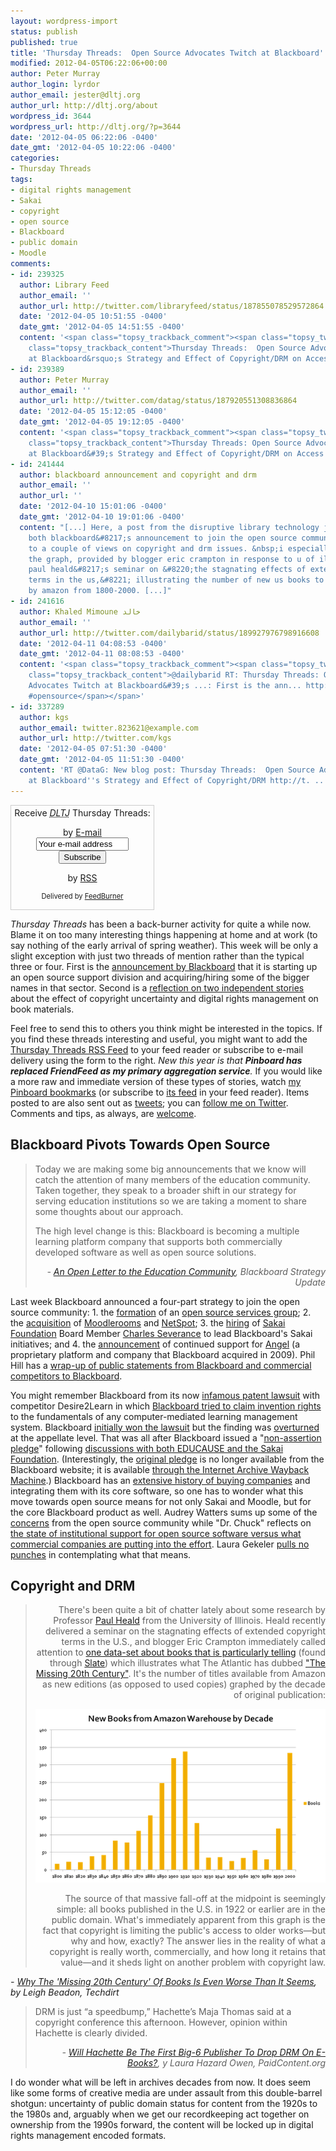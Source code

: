```yaml
---
layout: wordpress-import
status: publish
published: true
title: 'Thursday Threads:  Open Source Advocates Twitch at Blackboard''s Strategy and Effect of Copyright/DRM on Access'
modified: 2012-04-05T06:22:06+00:00
author: Peter Murray
author_login: lyrdor
author_email: jester@dltj.org
author_url: http://dltj.org/about
wordpress_id: 3644
wordpress_url: http://dltj.org/?p=3644
date: '2012-04-05 06:22:06 -0400'
date_gmt: '2012-04-05 10:22:06 -0400'
categories:
- Thursday Threads
tags:
- digital rights management
- Sakai
- copyright
- open source
- Blackboard
- public domain
- Moodle
comments:
- id: 239325
  author: Library Feed
  author_email: ''
  author_url: http://twitter.com/libraryfeed/status/187855078529572864
  date: '2012-04-05 10:51:55 -0400'
  date_gmt: '2012-04-05 14:51:55 -0400'
  content: '<span class="topsy_trackback_comment"><span class="topsy_twitter_username"><span
    class="topsy_trackback_content">Thursday Threads:  Open Source Advocates Twitch
    at Blackboard&rsquo;s Strategy and Effect of Copyright/DRM on Access http://t.co/RCxkaWt9</span></span>'
- id: 239389
  author: Peter Murray
  author_email: ''
  author_url: http://twitter.com/datag/status/187920551308836864
  date: '2012-04-05 15:12:05 -0400'
  date_gmt: '2012-04-05 19:12:05 -0400'
  content: '<span class="topsy_trackback_comment"><span class="topsy_twitter_username"><span
    class="topsy_trackback_content">Thursday Threads: Open Source Advocates Twitch
    at Blackboard&#39;s Strategy and Effect of Copyright/DRM on Access http://t.co/YIg579xx</span></span>'
- id: 241444
  author: blackboard announcement and copyright and drm
  author_email: ''
  author_url: ''
  date: '2012-04-10 15:01:06 -0400'
  date_gmt: '2012-04-10 19:01:06 -0400'
  content: "[...] Here, a post from the disruptive library technology jester regarding
    both blackboard&#8217;s announcement to join the open source community, and links
    to a couple of views on copyright and drm issues. &nbsp;i especially find helpful
    the graph, provided by blogger eric crampton in response to u of illinois professor
    paul heald&#8217;s seminar on &#8220;the stagnating effects of extended copyright
    terms in the us,&#8221; illustrating the number of new us books to be printed
    by amazon from 1800-2000. [...]"
- id: 241616
  author: Khaled Mimoune خالد
  author_email: ''
  author_url: http://twitter.com/dailybarid/status/189927976798916608
  date: '2012-04-11 04:08:53 -0400'
  date_gmt: '2012-04-11 08:08:53 -0400'
  content: '<span class="topsy_trackback_comment"><span class="topsy_twitter_username"><span
    class="topsy_trackback_content">@dailybarid RT: Thursday Threads: Open Source
    Advocates Twitch at Blackboard&#39;s ...: First is the ann... http://t.co/uZEpgmgX
    #opensource</span></span>'
- id: 337289
  author: kgs
  author_email: twitter.823621@example.com
  author_url: http://twitter.com/kgs
  date: '2012-04-05 07:51:30 -0400'
  date_gmt: '2012-04-05 11:51:30 -0400'
  content: 'RT @DataG: New blog post: Thursday Threads:  Open Source Advocates Twitch
    at Blackboard''s Strategy and Effect of Copyright/DRM http://t. ...'
---
```

<div id="feedburner-thursday-threads-email-2012w14" class="wp-caption alignright noprint noFrontPage" style="width: 230px;">
<form style="border: 1px solid rgb(204, 204, 204); padding: 3px; margin: 0pt; text-align: center;" action="http://feedburner.google.com/fb/a/mailverify" method="post" target="popupwindow" onsubmit="window.open('http://feedburner.google.com/fb/a/mailverify?uri=thursday-threads', 'popupwindow', 'scrollbars=yes,width=550,height=520');return true">Receive <i><acronym title="Disruptive Library Technology Jester">DLTJ</acronym></i> Thursday Threads:</p>
<p>by&nbsp;<a href="http://feedburner.google.com/fb/a/mailverify?uri=thursday-threads&amp;loc=en_US" title="D.L.T.J. Thursday Threads Email Subscription">E-mail</a><br /><input style="width: 140px;" name="email" value="Your e-mail address" onfocus="if (this.defaultValue==this.value) this.value = ''" type="text"/><input value="thursday-threads" name="uri" type="hidden"/><input name="loc" value="en_US" type="hidden"/><input value="Subscribe" type="submit"/></p>
<p>by&nbsp;<a href="http://feeds.dltj.org/thursday-threads/" title="D.L.T.J. Thursday Threads RSS Feed">RSS</a>
<p style="font-size: 80%;">Delivered by <a href="http://feedburner.google.com" target="_blank" title="Google Feedburner Service">FeedBurner</a></p>
</form>
</div>
<p><i>Thursday Threads</i> has been a back-burner activity for quite a while now.  Blame it on too many interesting things happening at home and at work (to say nothing of the early arrival of spring weather).  This week will be only a slight exception with just two threads of mention rather than the typical three or four.  First is the <a href="#p3644-blackboard">announcement by Blackboard</a> that it is starting up an open source support division and acquiring/hiring some of the bigger names in that sector.  Second is a <a href="#p3644-copyright-drm">reflection on two independent stories</a> about the effect of copyright uncertainty and digital rights management on book materials.</p>
<p>Feel free to send this to others you think might be interested in the topics.  If you find these threads interesting and useful, you might want to add the <a title="RSS Feed for DLTJ Thursday Threads" href="http://feeds.dltj.org/thursday-threads/">Thursday Threads RSS Feed</a> to your feed reader or subscribe to e-mail delivery using the form to the right.  <em>New this year is that <strong>Pinboard has replaced FriendFeed as my primary aggregation service</strong>.</em> If you would like a more raw and immediate version of these types of stories, watch <a title="Peter Murray | Pinboard" href="http://pinboard.in/u:dltj">my Pinboard bookmarks</a> (or subscribe to <a title="RSS feed for Peter Murray's Pinboard account" href="http://feeds.pinboard.in/rss/u:dltj/">its feed</a> in your feed reader).  Items posted to are also sent out as <a title="Peter Murray's Twitter page" href="https://twitter.com/DataG">tweets</a>; you can <a target="_blank" href="https://twitter.com/intent/user?screen_name=DataG">follow me on <span style="background-image: url("//si0.twimg.com/images/dev/cms/intents/bird/bird_blue/bird_16_blue.png"); background-repeat: no-repeat; padding-left: 18px;">Twitter</span></a>.  Comments and tips, as always, are <a href="/contact">welcome</a>.</p>
<h2 id="p3644-blackboard">Blackboard Pivots Towards Open Source</h2>
<blockquote><p>Today we are making some big announcements that we know will catch the attention of many members of the education community. Taken together, they speak to a broader shift in our strategy for serving education institutions so we are taking a moment to share some thoughts about our approach.</p>
<p>The high level change is this: Blackboard is becoming a multiple learning platform company that supports both commercially developed software as well as open source solutions.
<div style="text-align: right; width: 100%;"><cite>- <a href="http://www.blackboard.com/About-Bb/News-Center/Press-Releases/Strategy-Update/Open-Letter.aspx" title="Blackboard Strategy Update | Open Letter to the Education Community">An Open Letter to the Education Community</a>, Blackboard Strategy Update</cite></div>
</blockquote>
<p>Last week Blackboard announced a four-part strategy to join the open source community:  1. the <a href="http://www.blackboard.com/about-bb/news-center/Press-Releases.aspx?releaseid=1676740" title="Blackboard Press Release">formation</a> of an <a href="http://www.blackboard.com/services/blackboard-education-open-source-services.aspx" title="Blackboard Services">open source services group</a>; 2. the <a href="http://www.blackboard.com/About-Bb/News-Center/Press-Releases.aspx?releaseid=1676738" title="Blackboard Press Release">acquisition</a> of <a href="http://www.moodlerooms.com/home" title="Moodlerooms homepage">Moodlerooms</a> and <a href="http://www.netspot.com.au/" title="NetSpot homepage">NetSpot</a>; 3. the <a href="http://www.blackboard.com/About-Bb/News-Center/Press-Releases.aspx?releaseid=1676736" title="Blackboard Press Release">hiring</a> of <a href="http://web.archive.org/web/20120405023224/https://sakaiproject.org/sakai-foundation" title="The Sakai Foundation | Sakai Project">Sakai Foundation</a> Board Member <a href="http://www.dr-chuck.com/" title="Dr. Chuck's Awesome Home Page">Charles Severance</a> to lead Blackboard's Sakai initiatives; and 4. the <a href="http://www.blackboard.com/About-Bb/News-Center/Press-Releases.aspx?releaseid=1676733" title="Blackboard Press Release">announcement</a> of continued support for <a href="http://www.blackboard.com/Platforms/Learn/Products/Blackboard-Learn/ANGEL-Edition.aspx" title="Blackboard Learn | ANGEL Edition">Angel</a> (a proprietary platform and company that Blackboard acquired in 2009).  Phil Hill has a <a href="http://mfeldstein.com/summary-of-statements-by-key-players-in-blackboard-announcement-including-competitors/" title="- e-Literate">wrap-up of public statements from Blackboard and commercial competitors to Blackboard</a>.</p>
<p>You might remember Blackboard from its now <a href="https://chronicle.com/blogs/wiredcampus/blackboard-settles-longstanding-patent-fight-with-rival-desire2learn/9229" title="Blackboard Settles Longstanding Patent Fight With Rival Desire2Learn | Chronicle of Higher Education">infamous patent lawsuit</a> with competitor Desire2Learn in which <a href="http://mfeldstein.com/blackboard_patents_the_lms/" title="Blackboard Patents the LMS | e-Literate">Blackboard tried to claim invention rights</a> to the fundamentals of any computer-mediated learning management system.  Blackboard <a href="http://campustechnology.com/articles/2008/02/blackboard-wins-lawsuit-against-desire2learn.aspx" title="Blackboard Wins Lawsuit Against Desire2Learn | Campus Technology">initially won the lawsuit</a> but the finding was <a href="http://www.insidehighered.com/news/2009/07/28/blackboard" title="Blackboard Loses on Appeal | Inside Higher Ed">overturned</a> at the appellate level.  That was all after Blackboard issued a "<a href="http://www.blackboard.com/about-bb/news-center/press-releases/Archive.aspx?releaseid=956876" title="Blackboard Press Release Archive">non-assertion pledge</a>" following <a href="http://www.educause.edu/blog/cluckett/ImportantAnnouncementEDUCAUSES/166630" title="Important Announcement: EDUCAUSE-Sakai Statement on Blackboard Patent Pledge | EDUCAUSE">discussions with both EDUCAUSE and the Sakai Foundation</a>.  (Interestingly, the <a href="http://www.blackboard.com/patent" title="Original URL to the Blackboard Patent Pledge; now redirects to a page-not-found error">original pledge</a> is no longer available from the Blackboard website; it is available <a href="http://web.archive.org/web/20090301192635/http://www.blackboard.com/getdoc/ee803a3a-cf08-464c-8926-7268a5dcdb15/Patent-Pledge.aspx" title="Blackboard Patents">through the Internet Archive Wayback Machine</a>.)  Blackboard has an <a href="http://en.wikipedia.org/wiki/Blackboard_Inc.#Recent_expansion" title="Blackboard Inc. - Wikipedia, the free encyclopedia">extensive history of buying companies</a> and integrating them with its core software, so one has to wonder what this move towards open source means for not only Sakai and Moodle, but for the core Blackboard product as well.  Audrey Watters sums up some of the <a href="http://hackeducation.com/2012/03/26/blackboard-moodlerooms-open-washing/" title="You Can Acquire Open Source Companies, But You Can't Buy Open Source Community">concerns</a> from the open source community while "Dr. Chuck" reflects on <a href="http://www.dr-chuck.com/csev-blog/2012/03/reflecting-on-a-week-of-sakai-blackboard-and-open-source/" title="Reflecting on a Week of Sakai, Blackboard, and Open Source | Dr. Chucks Blog">the state of institutional support for open source software versus what commercial companies are putting into the effort</a>.  Laura Gekeler <a href="http://lauragekeler.com/2012/04/03/stalking-sakai/" title="Stalking Sakai | Laura Gekeler Speaks Her Mind">pulls no punches</a> in contemplating what that means.</p>
<h2 id="p3644-copyright-drm">Copyright and DRM</h2>
<blockquote><div style="text-align: right; width: 100%;">There's been quite a bit of chatter lately about some research by Professor <a href="http://www.law.illinois.edu/faculty/profile/PaulHeald" title="Paul Heald - Faculty | College of Law - Illinois">Paul Heald</a> from the University of Illinois. Heald recently delivered a seminar on the stagnating effects of extended copyright terms in the U.S., and blogger Eric Crampton immediately called attention to <a href="http://offsettingbehaviour.blogspot.co.nz/2012/03/copyright-stagnation.html" title="Copyright stagnation | Offsetting Behaviour">one data-set about books that is particularly telling</a> (found through <a href="http://www.slate.com/blogs/moneybox/2012/03/30/infinite_copyright_is_killing_culture.html" title="Infinite Copyright Is Killing Culture | Slate">Slate</a>) which illustrates what The Atlantic has dubbed <a href="http://www.theatlantic.com/technology/archive/2012/03/the-missing-20th-century-how-copyright-protection-makes-books-vanish/255282/" title="The Missing 20th Century: How Copyright Protection Makes Books Vanish | The Atlantic">"The Missing 20th Century"</a>. It's the number of titles available from Amazon as new editions (as opposed to used copies) graphed by the decade of original publication:</p>
<p><a href="http://imgur.com/m9zif" title="imgur: the simple image sharer"><img src="/wp-content/uploads/2012/04/m9zif.png" title="Hosted by imgur.com" alt=""/></a></p>
<p>The source of that massive fall-off at the midpoint is seemingly simple: all books published in the U.S. in 1922 or earlier are in the public domain. What's immediately apparent from this graph is the fact that copyright is limiting the public's access to older works&mdash;but why and how, exactly? The answer lies in the reality of what a copyright is really worth, commercially, and how long it retains that value&mdash;and it sheds light on another problem with copyright law.</p></div>
</blockquote>
<p><cite>- <a href="http://www.techdirt.com/articles/20120330/12402418305/why-missing-20th-century-books-is-even-worse-than-it-seems.shtml" title="Why The 'Missing 20th Century' Of Books Is Even Worse Than It Seems | Techdirt">Why The 'Missing 20th Century' Of Books Is Even Worse Than It Seems</a>, by Leigh Beadon, Techdirt</cite></p>
<blockquote><p>DRM is just &ldquo;a speedbump,&rdquo; Hachette&rsquo;s Maja Thomas said at a copyright conference this afternoon. However, opinion within Hachette is clearly divided.
<div style="text-align: right; width: 100%;"><cite>- <a href="http://gigaom.com/2012/03/30/419-will-hachette-be-the-first-big-6-publisher-to-drop-drm/" title="Will Hachette Be The First Big-6 Publisher To Drop DRM On E-Books? | PaidContent.org">Will Hachette Be The First Big-6 Publisher To Drop DRM On E-Books?</a>, y Laura Hazard Owen, PaidContent.org</cite></div>
</blockquote>
<p>I do wonder what will be left in archives decades from now.  It does seem like some forms of creative media are under assault from this double-barrel shotgun: uncertainty of public domain status for content from the 1920s to the 1980s and, arguably when we get our recordkeeping act together on ownership from the 1990s forward, the content will be locked up in digital rights management encoded formats.</p>
